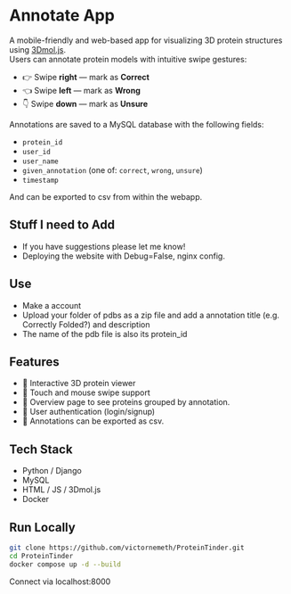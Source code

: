 # Annotate App

A mobile-friendly and web-based app for visualizing 3D protein structures using [3Dmol.js](https://3dmol.csb.pitt.edu/).  
Users can annotate protein models with intuitive swipe gestures:

- 👉 Swipe **right** — mark as **Correct**
- 👈 Swipe **left** — mark as **Wrong**
- 👇 Swipe **down** — mark as **Unsure**

Annotations are saved to a MySQL database with the following fields:

- `protein_id`
- `user_id`
- `user_name`
- `given_annotation` (one of: `correct`, `wrong`, `unsure`)
- `timestamp`

And can be exported to csv from within the webapp.

## Stuff I need to Add

- If you have suggestions please let me know!
- Deploying the website with Debug=False, nginx config.

## Use

- Make a account
- Upload your folder of pdbs as a zip file and add a annotation title (e.g. Correctly Folded?) and description
- The name of the pdb file is also its protein_id

## Features

- 🧬 Interactive 3D protein viewer
- 📱 Touch and mouse swipe support
- 🧮 Overview page to see proteins grouped by annotation.
- 🔐 User authentication (login/signup)
- 💾 Annotations can be exported as csv.

## Tech Stack

- Python / Django
- MySQL
- HTML / JS / 3Dmol.js
- Docker

## Run Locally

```bash
git clone https://github.com/victornemeth/ProteinTinder.git
cd ProteinTinder
docker compose up -d --build
```

Connect via localhost:8000

